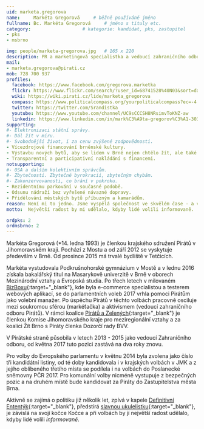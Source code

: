 ```yaml
---
uid: marketa.gregorova
name:     Markéta Gregorová  	# běžně používáné jméno
fullname: Bc. Markéta Gregorová  	# jméno s tituly etc.
category:                 	# kategorie: kandidat, pks, zastupitel
- pks
- msbrno

img: people/marketa-gregorova.jpg   # 165 x 220
description: PR a marketingová specialistka a vedoucí zahraničního odboru Pirátské strany   	# kratký popis, max 160 znaků
mail:
- marketa.gregorova@pirati.cz
mob: 728 700 937
profiles:
  facebook: https://www.facebook.com/gregorova.marketka
  flickr: https://www.flickr.com/search/?user_id=68741528%40N03&sort=date-taken-desc&view_all=1&text=Mark%C3%A9ta%20Gregorov%C3%A1%20
  wiki: https://wiki.pirati.cz/lide/marketa_gregorova
  compass: https://www.politicalcompass.org/yourpoliticalcompass?ec=-4.5&soc=-6.26
  twitter: https://twitter.com/Srandistka
  youtube: https://www.youtube.com/channel/UC9sCCCSH8NRsimvToKNZ-aw
  linkedin: https://www.linkedin.com/in/mark%C3%A9ta-gregorov%C3%A1-30333b87/
supporting:
#- Elektronizaci státní správy.
#- Dál žít v míru.
#- Svobodnější život, i za cenu zvýšené zodpovědnosti.
- Vícezdrojové financování brněnské kultury.
- Výstavbu nových bytů, aby se lidem v Brně nejen chtělo žít, ale také zde mohli žít.
- Transparentní a participativní nakládání s financemi.
notsupporting:
#- OSA a dalším kolektivním správcům.
#- Zbytečnosti. Zbytečné byrokracii, zbytečným chybám.
#- Zakonzervovanosti, co brání v pokroku.
- Rezidentnímu parkování v současné podobě.
- Odsunu nádraží bez vyřešené návazné dopravy.
- Přidělování městských bytů příbuzným a kamarádům.
reason: Není mi to jedno. Jsme vyspělá společnost ve skvělém čase - a vůbec svůj potenciál nevyužíváme tak, jak bychom mohli. Chci lepší přítomnost i budoucnost a chci se na tom podílet. Protože kdo jiný za mě vytvoří takovou budoucnost, jakou si já přeji?
motto:  Největší radost by mi udělalo, kdyby lidé volili informovaně.

ordpks: 2  
ordmsbrno: 2
---
```


Markéta Gregorová (\*14. ledna 1993) je členkou krajského sdružení Pirátů v Jihomoravském kraji. Pochází z Mostu a od září 2012 se vyskytuje především v Brně. Od prosince 2015 má trvalé bydliště v Tetčicích.

Markéta vystudovala Podkrušnohorské gymnázium v Mostě a v lednu 2016 získala bakalářský titul na Masarykově univerzitě v Brně v oborech Mezinárodní vztahy a Evropská studia. Po třech letech v milovaném [BizBoxu](http://www.bizbox.cz/){:target="_blank"}, kde byla e-commerce specialistou a testerem webových aplikací, se do parlamentních voleb 2017 vrhla pomoci Pirátům jako volební manažer. Po úspěchu Pirátů v těchto volbách pracovně osciluje mezi soukromou sférou (markéťačka) a aktivismem (vedoucí zahraničního odboru Pirátů). V rámci koalice [Pirátů a Zelených](http://www.zeleniapiratijmk.cz/){:target="_blank"} je členkou Komise Jihomoravského kraje pro meziregionální vztahy a za koalici Žít Brno s Piráty členka Dozorčí rady BVV.

V Pirátské straně působila v letech 2013 - 2015 jako vedoucí Zahraničního odboru, od května 2017 tuto pozici zastává na dva roky znovu.

Pro volby do Evropského parlamentu v květnu 2014 byla zvolena jako číslo tři kandidátní listiny, od té doby kandidovala i v krajských volbách v JMK a z jejího oblíbeného třetího místa se podílela i na volbách do Poslanecké sněmovny PČR 2017. Pro komunální volby nicméně vystupuje z bezpečných pozic a na druhém místě bude kandidovat za Piráty do Zastupitelstva města Brna.

Aktivně se zajímá o politiku již několik let, zpívá v kapele [Definitivní Ententýk](http://www.ententyk.cz/){:target="_blank"}, předstírá [slavnou ukulelistku](https://www.youtube.com/channel/UC9sCCCSH8NRsimvToKNZ-aw){:target="_blank"}, je závislá na svojí kočce Kočce a při volbách by jí největší radost udělalo, kdyby lidé volili *informovaně*.
